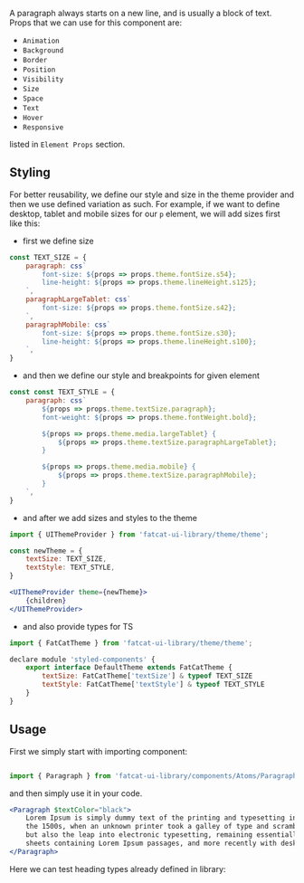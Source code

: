 A paragraph always starts on a new line, and is usually a block of text. Props that we can use for this component are:

- `Animation`
- `Background`
- `Border`
- `Position`
- `Visibility`
- `Size`
- `Space`
- `Text`
- `Hover`
- `Responsive`

listed in `Element Props` section.


## 	Styling

For better reusability, we define our style and size in the theme provider and then we use defined variation as such. For example, if we want to define desktop, tablet and mobile sizes for our `p` element, we will add sizes first like this:

- first we define size

```jsx
const TEXT_SIZE = {
	paragraph: css`
		font-size: ${props => props.theme.fontSize.s54};
		line-height: ${props => props.theme.lineHeight.s125};
	`,
	paragraphLargeTablet: css`
		font-size: ${props => props.theme.fontSize.s42};
	`,
	paragraphMobile: css`
		font-size: ${props => props.theme.fontSize.s30};
		line-height: ${props => props.theme.lineHeight.s100};
	`,
}
```
- and then we define our style and breakpoints for given element

```jsx
const const TEXT_STYLE = {
	paragraph: css`
		${props => props.theme.textSize.paragraph};
		font-weight: ${props => props.theme.fontWeight.bold};

		${props => props.theme.media.largeTablet} {
			${props => props.theme.textSize.paragraphLargeTablet};
		}

		${props => props.theme.media.mobile} {
			${props => props.theme.textSize.paragraphMobile};
		}
	`,
}
```

- and after we add sizes and styles to the theme

```jsx
import { UIThemeProvider } from 'fatcat-ui-library/theme/theme';

const newTheme = {
	textSize: TEXT_SIZE,
	textStyle: TEXT_STYLE,
}

<UIThemeProvider theme={newTheme}>
	{children}
</UIThemeProvider>
```

- and also provide types for TS

```jsx
import { FatCatTheme } from 'fatcat-ui-library/theme/theme';

declare module 'styled-components' {
	export interface DefaultTheme extends FatCatTheme {
		textSize: FatCatTheme['textSize'] & typeof TEXT_SIZE
		textStyle: FatCatTheme['textStyle'] & typeof TEXT_STYLE
	}
}
```

## Usage 

First we simply start with importing component:

```jsx

import { Paragraph } from 'fatcat-ui-library/components/Atoms/Paragraph';

```

and then simply use it in your code.

```jsx
<Paragraph $textColor="black">
	Lorem Ipsum is simply dummy text of the printing and typesetting industry. Lorem Ipsum has been the industry standard dummy text ever since
	the 1500s, when an unknown printer took a galley of type and scrambled it to make a type specimen book. It has survived not only five centuries,
	but also the leap into electronic typesetting, remaining essentially unchanged. It was popularised in the 1960s with the release of Letraset
	sheets containing Lorem Ipsum passages, and more recently with desktop publishing software like Aldus PageMaker including versions of Lorem Ipsum
</Paragraph>

```

Here we can test heading types already defined in library:
